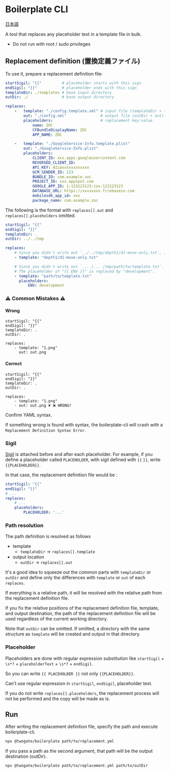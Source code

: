 # Boilerplate CLI

[日本語](README.ja.md)

A tool that replaces any placeholder text in a template file in bulk.

* Do not run with root / sudo privileges

## Replacement definition (置換定義ファイル)
To use it, prepare a replacement definition file:

```yaml
startSigil: "{{"         # placeholder starts with this sign
endSigil: "}}"           # placeholder ends with this sign
templateDir: ./templates # base input directory
outDir: ./               # base output directory

replaces:
    -   template: "./config.template.xml" # input file (templateDir + template)
        out: "./config.xml"               # output file (outDir + out)
        placeholders:                     # replacement key:value
            name: ZOC
            CFBundleDisplayName: ZOC
            APP_NAME: ZOC

    -   template: "./GoogleService-Info.template.plist"
        out: "./GoogleService-Info.plist"
        placeholders:    
            CLIENT_ID: xxx.apps.googleusercontent.com
            REVERSED_CLIENT_ID: 
            API_KEY: AIzaxxxxxxxxxxxx
            GCM_SENDER_ID: 123
            BUNDLE_ID: com.example.zoc
            PROJECT_ID: xxx.appspot.com
            GOOGLE_APP_ID: 1:123123123:ios:123123123
            DATABASE_URL: https://xxxxxxxx.firebaseio.com
            mobilesdk_app_id: xxx
            package_name: com.example.zoc
```

The following is the format with `replaces[].out` and `replaces[].placeholders` omitted.

```yaml
startSigil: "{{"
endSigil: "}}"
templateDir: .
outDir: ../../tmp

replaces:
    # Since you didn't write out `../../tmp/depth1/d1-move-only.txt`, it is simply copied because there are no placeholders.
    - template: "depth1/d1-move-only.txt"

    # Since you didn't write out `... /... /tmp/path/to/template.txt`.
    # The placeholder of "{{ ENV }}" is replaced by "development".
    - template: "path/to/template.txt"
      placeholders:
          ENV: development
```

### ⚠️ Common Mistakes ⚠️
#### Wrong

```
startSigil: "{{"
endSigil: "}}"
templateDir: .
outDir: .

replaces:
    - template: "1.png"
      out: out.png
```

#### Correct

```
startSigil: "{{"
endSigil: "}}"
templateDir: .
outDir: .

replaces:
    - template: "1.png"
    - out: out.png # ❌ WRONG!
```

Confirm YAML syntax.

If something wrong is found with syntax, the boilerplate-cli will crash with a `Replacement Definition Syntax Error`.

### Sigil
[Sigil](https://en.wikipedia.org/wiki/Sigil_(computer_programming)) is attached before and after each placeholder.
For example, if you define a placeholder called `PLACEHOLDER`, with sigil defined with `{{` `}}`, write `{{PLACEHOLDER}}`.

In that case, the replacement definition file would be :

```yaml
startSigil: "{{"
endSigil: "}}"
# ...
replaces: 
    # ...
    placeholders:
        PLACEHOLDER: '...'
```

### Path resolution
The path definition is resolved as follows
- template
   - `templateDir` → `replaces[].template`
- output location
   - `outDir` → `replaces[].out`

It's a good idea to squeeze out the common parts with `templateDir` or `outDir` and define only the differences with `template` or `out` of each `replaces`.

If everything is a relative path, it will be resolved with the relative path from the replacement definition file.

If you fix the relative positions of the replacement definition file, template, and output destination, the path of the replacement definition file will be used regardless of the current working directory.

Note that `outDir` can be omitted. If omitted, a directory with the same structure as `template` will be created and output in that directory.

### Placeholder
Placeholders are done with regular expression substitution like 
`startSigil` + `\s*?` + `placeholderText` + `\s*?` + `endSigil`.

So you can write `{{ PLACEHOLDER }}` not only 
`{{PLACEHOLDER}}`.

Can't use regular expression in `startSigil`, `endSigil`, placeholder text.

If you do not write `replaces[].placeholders`, the replacement process will not be performed and the copy will be made as is.

## Run
After writing the replacement definition file, specify the path and execute boilerplate-cli.

```bash
npx @twogate/boilerplate path/to/replacement.yml
```

If you pass a path as the second argument, that path will be the output destination (outDir).

```bash
npx @twogate/boilerplate path/to/replacement.yml path/to/outDir
```
